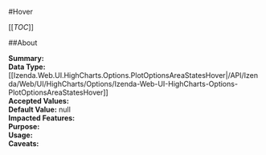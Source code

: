 #Hover

[[_TOC_]]

##About

**Summary:**   
**Data Type:** [[Izenda.Web.UI.HighCharts.Options.PlotOptionsAreaStatesHover|/API/Izenda/Web/UI/HighCharts/Options/Izenda-Web-UI-HighCharts-Options-PlotOptionsAreaStatesHover]]  
**Accepted Values:**   
**Default Value:** null  
**Impacted Features:**   
**Purpose:**   
**Usage:**   
**Caveats:**   

